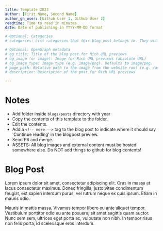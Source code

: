 ```yaml
---
title: Template 2023
author: [First Name, Second Name]
author_gh_user: [Github User 1, Github User 2]
readtime: Time to read in minutes
date: Date of publishing in YYYY-MM-DD format

# Optional: Categories
# categories: List categories that this blog post belongs to. They will be displayed on the website.

# Optional: OpenGraph metadata
# og_title: Title of the blog post for Rich URL previews
# og_image (or image): Image for Rich URL previews (absolute URL)
# og_image_type: Image type (e.g. image/png). Defaults to image/png.
# page_path: Relative path to the image from the website root (e.g. /assets/images/)
# description: Description of the post for Rich URL previews

---
```


# Notes

- Add folder inside `blogs/posts` directory with year
- Copy the contents of this template to the folder.
- Edit the contents.
- Add a `<!-- more -->` tag to the blog post to indicate where it should say 'Continue reading' in the blogpost preview.
- Send PR and merge.
- ASSETS: All blog images and external content must be hosted somewhere else. Do NOT add things to github for blog contents!

# Blog Post

Lorem ipsum dolor sit amet, consectetur adipiscing elit. Cras in massa et lacus consectetur maximus. Donec fringilla, justo vitae condimentum feugiat, est sapien interdum purus, vel rutrum neque ex quis ipsum. Etiam in mauris odio. 

<!-- more -->

Mauris in mattis massa. Vivamus tempor libero eu ante aliquet tempor. Vestibulum porttitor odio eu ante posuere, sit amet sagittis quam auctor. Nunc sem sem, ultrices eget porta ac, vulputate non nibh. In tempor risus non felis porta, id scelerisque eros interdum.